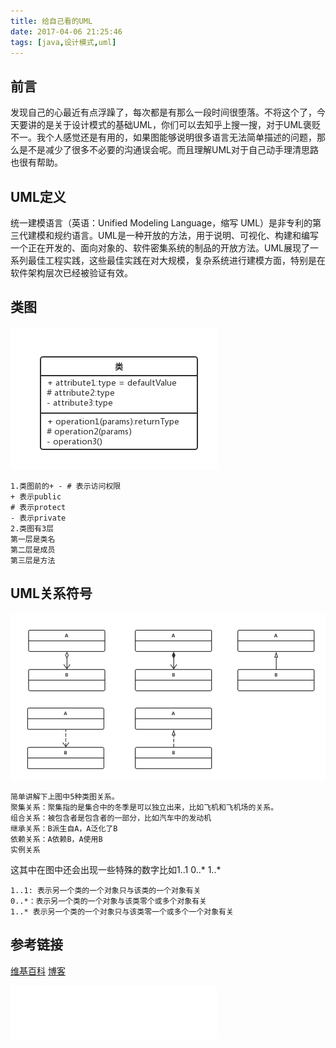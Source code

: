 ```yaml
---
title: 给自己看的UML
date: 2017-04-06 21:25:46
tags: [java,设计模式,uml]
---
```


## 前言
发现自己的心最近有点浮躁了，每次都是有那么一段时间很堕落。不将这个了，今天要讲的是关于设计模式的基础UML，你们可以去知乎上搜一搜，对于UML褒贬不一。我个人感觉还是有用的，如果图能够说明很多语言无法简单描述的问题，那么是不是减少了很多不必要的沟通误会呢。而且理解UML对于自己动手理清思路也很有帮助。

## UML定义
统一建模语言（英语：Unified Modeling Language，缩写 UML）是非专利的第三代建模和规约语言。UML是一种开放的方法，用于说明、可视化、构建和编写一个正在开发的、面向对象的、软件密集系统的制品的开放方法。UML展现了一系列最佳工程实践，这些最佳实践在对大规模，复杂系统进行建模方面，特别是在软件架构层次已经被验证有效。

## 类图
![类图](uml/class.png)

```
1.类图前的+ - # 表示访问权限
+ 表示public
# 表示protect
- 表示private
2.类图有3层
第一层是类名
第二层是成员
第三层是方法
```

<!-- more -->

## UML关系符号
![类图](uml/relation.png)

```
简单讲解下上图中5种类图关系。
聚集关系：聚集指的是集合中的冬季是可以独立出来，比如飞机和飞机场的关系。
组合关系：被包含者是包含者的一部分，比如汽车中的发动机
继承关系：B派生自A，A泛化了B
依赖关系：A依赖B，A使用B
实例关系
```

这其中在图中还会出现一些特殊的数字比如1..1 0..* 1..*
```
1..1: 表示另一个类的一个对象只与该类的一个对象有关
0..*：表示另一个类的一个对象与该类零个或多个对象有关
1..* 表示另一个类的一个对象只与该类零一个或多个一个对象有关
```

## 参考链接
[维基百科](https://zh.wikipedia.org/wiki/%E7%BB%9F%E4%B8%80%E5%BB%BA%E6%A8%A1%E8%AF%AD%E8%A8%80)
[博客](http://www.cnblogs.com/skywang12345/p/3523209.html)

<iframe frameborder="no" border="0" marginwidth="0" marginheight="0" width=330 height=86 src="//music.163.com/outchain/player?type=2&id=447280427&auto=1&height=66"></iframe>